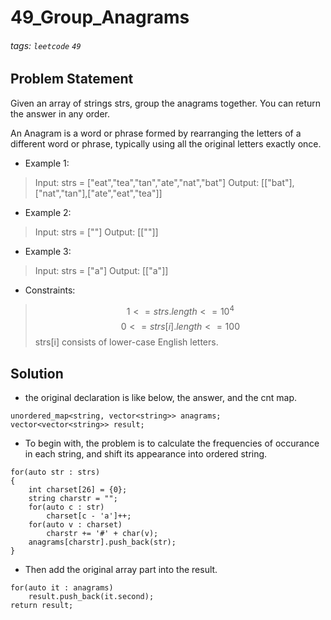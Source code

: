 # 49_Group_Anagrams
###### tags: `leetcode` `49`
## Problem Statement
Given an array of strings strs, group the anagrams together. You can return the answer in any order.

An Anagram is a word or phrase formed by rearranging the letters of a different word or phrase, typically using all the original letters exactly once.


- Example 1:

> Input: strs = ["eat","tea","tan","ate","nat","bat"]
> Output: [["bat"],["nat","tan"],["ate","eat","tea"]]
- Example 2:

> Input: strs = [""]
> Output: [[""]]
- Example 3:

> Input: strs = ["a"]
> Output: [["a"]]

- Constraints:

> $$1 <= strs.length <= 10^4$$
> $$0 <= strs[i].length <= 100$$
> strs[i] consists of lower-case English letters.

## Solution
- the original declaration is like below, the answer, and the cnt map.

```cpp=
unordered_map<string, vector<string>> anagrams;
vector<vector<string>> result;
```
- To begin with, the problem is to calculate the frequencies of occurance in each string, and shift its appearance into ordered string.
```cpp=
for(auto str : strs)
{
    int charset[26] = {0};
    string charstr = "";
    for(auto c : str)
        charset[c - 'a']++;
    for(auto v : charset)
        charstr += '#' + char(v);
    anagrams[charstr].push_back(str);
}
```
- Then add the original array part into the result.

```cpp=
for(auto it : anagrams)
    result.push_back(it.second);
return result;
```